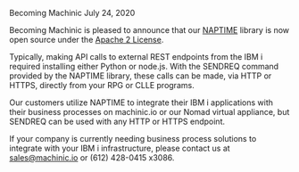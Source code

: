 Becoming Machinic
July 24, 2020  

Becoming Machinic is pleased to announce that our [NAPTIME](https://www.dictionary.com/browse/naptime) library is now open source under the [Apache 2 License](https://www.apache.org/licenses/LICENSE-2.0).

Typically, making API calls to external REST endpoints from the IBM i required installing either Python or node.js. With the SENDREQ command provided by the NAPTIME library, these calls can be made, via HTTP or HTTPS, directly from your RPG or CLLE programs.

Our customers utilize NAPTIME to integrate their IBM i applications with their business processes on machinic.io or our Nomad virtual appliance, but SENDREQ can be used with any HTTP or HTTPS endpoint.

If your company is currently needing business process solutions to integrate with your IBM i infrastructure, please contact us at [sales@machinic.io](mailto:sales@machinic.io) or (612) 428-0415 x3086.
